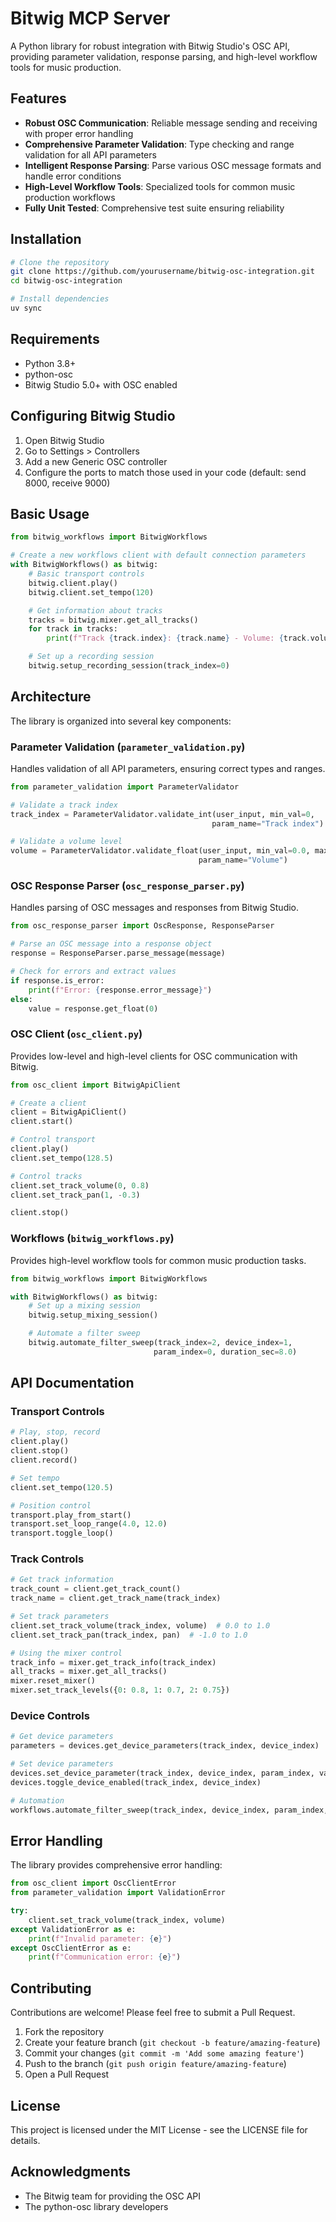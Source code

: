 # Bitwig MCP Server

A Python library for robust integration with Bitwig Studio's OSC API, providing parameter validation, response parsing, and high-level workflow tools for music production.

## Features

- **Robust OSC Communication**: Reliable message sending and receiving with proper error handling
- **Comprehensive Parameter Validation**: Type checking and range validation for all API parameters
- **Intelligent Response Parsing**: Parse various OSC message formats and handle error conditions
- **High-Level Workflow Tools**: Specialized tools for common music production workflows
- **Fully Unit Tested**: Comprehensive test suite ensuring reliability

## Installation

```bash
# Clone the repository
git clone https://github.com/yourusername/bitwig-osc-integration.git
cd bitwig-osc-integration

# Install dependencies
uv sync
```

## Requirements

- Python 3.8+
- python-osc
- Bitwig Studio 5.0+ with OSC enabled

## Configuring Bitwig Studio

1. Open Bitwig Studio
2. Go to Settings > Controllers
3. Add a new Generic OSC controller
4. Configure the ports to match those used in your code (default: send 8000, receive 9000)

## Basic Usage

```python
from bitwig_workflows import BitwigWorkflows

# Create a new workflows client with default connection parameters
with BitwigWorkflows() as bitwig:
    # Basic transport controls
    bitwig.client.play()
    bitwig.client.set_tempo(120)

    # Get information about tracks
    tracks = bitwig.mixer.get_all_tracks()
    for track in tracks:
        print(f"Track {track.index}: {track.name} - Volume: {track.volume}")

    # Set up a recording session
    bitwig.setup_recording_session(track_index=0)
```

## Architecture

The library is organized into several key components:

### Parameter Validation (`parameter_validation.py`)

Handles validation of all API parameters, ensuring correct types and ranges.

```python
from parameter_validation import ParameterValidator

# Validate a track index
track_index = ParameterValidator.validate_int(user_input, min_val=0,
                                             param_name="Track index")

# Validate a volume level
volume = ParameterValidator.validate_float(user_input, min_val=0.0, max_val=1.0,
                                          param_name="Volume")
```

### OSC Response Parser (`osc_response_parser.py`)

Handles parsing of OSC messages and responses from Bitwig Studio.

```python
from osc_response_parser import OscResponse, ResponseParser

# Parse an OSC message into a response object
response = ResponseParser.parse_message(message)

# Check for errors and extract values
if response.is_error:
    print(f"Error: {response.error_message}")
else:
    value = response.get_float(0)
```

### OSC Client (`osc_client.py`)

Provides low-level and high-level clients for OSC communication with Bitwig.

```python
from osc_client import BitwigApiClient

# Create a client
client = BitwigApiClient()
client.start()

# Control transport
client.play()
client.set_tempo(128.5)

# Control tracks
client.set_track_volume(0, 0.8)
client.set_track_pan(1, -0.3)

client.stop()
```

### Workflows (`bitwig_workflows.py`)

Provides high-level workflow tools for common music production tasks.

```python
from bitwig_workflows import BitwigWorkflows

with BitwigWorkflows() as bitwig:
    # Set up a mixing session
    bitwig.setup_mixing_session()

    # Automate a filter sweep
    bitwig.automate_filter_sweep(track_index=2, device_index=1,
                                param_index=0, duration_sec=8.0)
```

## API Documentation

### Transport Controls

```python
# Play, stop, record
client.play()
client.stop()
client.record()

# Set tempo
client.set_tempo(120.5)

# Position control
transport.play_from_start()
transport.set_loop_range(4.0, 12.0)
transport.toggle_loop()
```

### Track Controls

```python
# Get track information
track_count = client.get_track_count()
track_name = client.get_track_name(track_index)

# Set track parameters
client.set_track_volume(track_index, volume)  # 0.0 to 1.0
client.set_track_pan(track_index, pan)  # -1.0 to 1.0

# Using the mixer control
track_info = mixer.get_track_info(track_index)
all_tracks = mixer.get_all_tracks()
mixer.reset_mixer()
mixer.set_track_levels({0: 0.8, 1: 0.7, 2: 0.75})
```

### Device Controls

```python
# Get device parameters
parameters = devices.get_device_parameters(track_index, device_index)

# Set device parameters
devices.set_device_parameter(track_index, device_index, param_index, value)
devices.toggle_device_enabled(track_index, device_index)

# Automation
workflows.automate_filter_sweep(track_index, device_index, param_index, duration_sec)
```

## Error Handling

The library provides comprehensive error handling:

```python
from osc_client import OscClientError
from parameter_validation import ValidationError

try:
    client.set_track_volume(track_index, volume)
except ValidationError as e:
    print(f"Invalid parameter: {e}")
except OscClientError as e:
    print(f"Communication error: {e}")
```

## Contributing

Contributions are welcome! Please feel free to submit a Pull Request.

1. Fork the repository
2. Create your feature branch (`git checkout -b feature/amazing-feature`)
3. Commit your changes (`git commit -m 'Add some amazing feature'`)
4. Push to the branch (`git push origin feature/amazing-feature`)
5. Open a Pull Request

## License

This project is licensed under the MIT License - see the LICENSE file for details.

## Acknowledgments

- The Bitwig team for providing the OSC API
- The python-osc library developers
